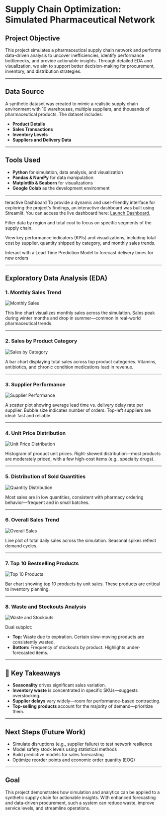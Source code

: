 
#  Supply Chain Optimization: Simulated Pharmaceutical Network

## Project Objective
This project simulates a pharmaceutical supply chain network and performs data-driven analysis to uncover inefficiencies, identify performance bottlenecks, and provide actionable insights. Through detailed EDA and visualization, we aim to support better decision-making for procurement, inventory, and distribution strategies.

---

##  Data Source
A synthetic dataset was created to mimic a realistic supply chain environment with 10 warehouses, multiple suppliers, and thousands of pharmaceutical products. The dataset includes:
- **Product Details**
- **Sales Transactions**
- **Inventory Levels**
- **Suppliers and Delivery Data**

---

##  Tools Used
- **Python** for simulation, data analysis, and visualization
- **Pandas & NumPy** for data manipulation
- **Matplotlib & Seaborn** for visualizations
- **Google Colab** as the development environment

---
teractive Dashboard
To provide a dynamic and user-friendly interface for exploring the project's findings, an interactive dashboard was built using Streamlit. You can access the live dashboard here: [Launch Dashboard.](https://supply-chain-optimization-inventory-analysis-jpfxbgrucyvvvjftv.streamlit.app/#total-cost-by-supplier)


Filter data by region and total cost to focus on specific segments of the supply chain.

View key performance indicators (KPIs) and visualizations, including total cost by supplier, quantity shipped by category, and monthly sales trends.

Interact with a Lead Time Prediction Model to forecast delivery times for new orders

---
##  Exploratory Data Analysis (EDA)

### 1. Monthly Sales Trend
![Monthly Sales](Plots/download%20(51).png)

This line chart visualizes monthly sales across the simulation. Sales peak during winter months and drop in summer—common in real-world pharmaceutical trends.

---

### 2. Sales by Product Category
![Sales by Category](Plots/download%20(50).png)

A bar chart displaying total sales across top product categories. Vitamins, antibiotics, and chronic condition medications lead in revenue.

---

### 3. Supplier Performance
![Supplier Performance](Plots/download%20(49).png)

A scatter plot showing average lead time vs. delivery delay rate per supplier. Bubble size indicates number of orders. Top-left suppliers are ideal: fast and reliable.

---

### 4. Unit Price Distribution
![Unit Price Distribution](Plots/download%20(48).png)

Histogram of product unit prices. Right-skewed distribution—most products are moderately priced, with a few high-cost items (e.g., specialty drugs).

---

### 5. Distribution of Sold Quantities
![Quantity Distribution](Plots/download%20(47).png)

Most sales are in low quantities, consistent with pharmacy ordering behavior—frequent and in small batches.

---

### 6. Overall Sales Trend
![Overall Sales](Plots/download%20(46).png)

Line plot of total daily sales across the simulation. Seasonal spikes reflect demand cycles.

---

### 7. Top 10 Bestselling Products
![Top 10 Products](Plots/download%20(45).png)

Bar chart showing top 10 products by unit sales. These products are critical to inventory planning.

---

### 8. Waste and Stockouts Analysis
![Waste and Stockouts](Plots/download%20(44).png)

Dual subplot:
- **Top:** Waste due to expiration. Certain slow-moving products are consistently wasted.
- **Bottom:** Frequency of stockouts by product. Highlights under-forecasted items.

---

## 📌 Key Takeaways
- **Seasonality** drives significant sales variation.
- **Inventory waste** is concentrated in specific SKUs—suggests overstocking.
- **Supplier delays** vary widely—room for performance-based contracting.
- **Top-selling products** account for the majority of demand—prioritize them.

---

##  Next Steps (Future Work)
- Simulate disruptions (e.g., supplier failure) to test network resilience
- Model safety stock levels using statistical methods
- Build predictive models for sales forecasting
- Optimize reorder points and economic order quantity (EOQ)

---

##  Goal
This project demonstrates how simulation and analytics can be applied to a synthetic supply chain for actionable insights. With enhanced forecasting and data-driven procurement, such a system can reduce waste, improve service levels, and streamline operations.
